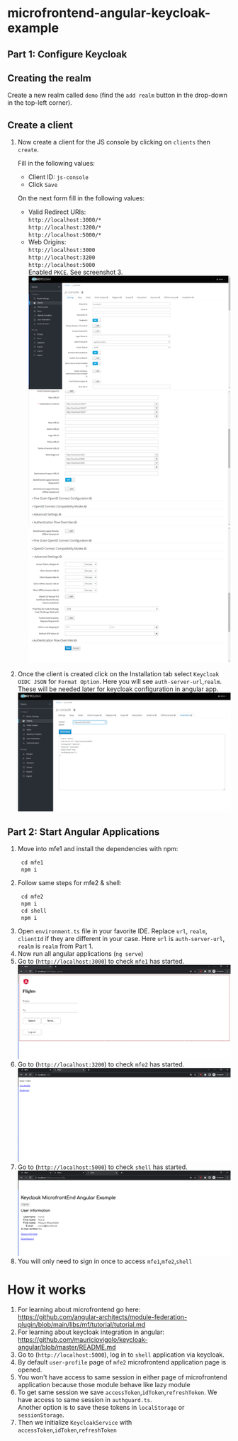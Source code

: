 # microfrontend-angular-keycloak-example
## Part 1: Configure Keycloak
## Creating the realm
Create a new realm called `demo` (find the `add realm` button in the drop-down
   in the top-left corner).

## Create a client
1. Now create a client for the JS console by clicking on `clients` then `create`.

   Fill in the following values:

   * Client ID: `js-console`
   * Click `Save`

   On the next form fill in the following values:

   * Valid Redirect URIs: \
   `http://localhost:3000/*` \
   `http://localhost:3200/*` \
   `http://localhost:5000/*`
   * Web Origins:  
   `http://localhost:3000` \
   `http://localhost:3200` \
   `http://localhost:5000` \
   Enabled `PKCE`. See screenshot 3.
![Keycloak Client Configuration 1](https://github.com/nurhmaz/microfrontend-angular-keycloak-example/blob/main/1.png)
![Keycloak Client Configuration 2](https://github.com/nurhmaz/microfrontend-angular-keycloak-example/blob/main/2.png)
![Keycloak Client Configuration 3](https://github.com/nurhmaz/microfrontend-angular-keycloak-example/blob/main/3.png)

2. Once the client is created click on the Installation tab select `Keycloak OIDC JSON` for `Format Option`. Here you will see `auth-server-url`,`realm`. These will be needed later for keycloak configuration in angular app.
   ![Keycloak Client Installation](https://github.com/nurhmaz/microfrontend-angular-keycloak-example/blob/main/4.png)

## Part 2: Start Angular Applications
1. Move into mfe1 and install the dependencies with npm:
   ```
    cd mfe1
    npm i
    ```
2. Follow same steps for mfe2 & shell:
   ```
    cd mfe2
    npm i
    cd shell
    npm i
    ```
3. Open `environment.ts` file in your favorite IDE. Replace `url`, `realm`, `clientId` if they are different in your case. Here `url` is `auth-server-url`, `realm` is `realm` from Part 1.
4. Now run all angular applications (``ng serve``)
5. Go to (``http://localhost:3000``) to check `mfe1` has started.
   ![mfe1](https://github.com/nurhmaz/microfrontend-angular-keycloak-example/blob/main/5.png)
6. Go to (``http://localhost:3200``) to check `mfe2` has started.
   ![mfe2](https://github.com/nurhmaz/microfrontend-angular-keycloak-example/blob/main/6.png)
7. Go to (``http://localhost:5000``) to check `shell` has started.
   ![shell](https://github.com/nurhmaz/microfrontend-angular-keycloak-example/blob/main/7.png)
8. You will only need to sign in once to access `mfe1`,`mfe2`,`shell`

# How it works
1. For learning about microfrontend go here: \
   https://github.com/angular-architects/module-federation-plugin/blob/main/libs/mf/tutorial/tutorial.md
2. For learning about keycloak integration in angular: \
   https://github.com/mauriciovigolo/keycloak-angular/blob/master/README.md
3. Go to (``http://localhost:5000``), log in to `shell` application via keycloak.
4. By default `user-profile` page of `mfe2` microfrontend application page is opened.
5. You won't have access to same session in either page of microfrontend application because those module behave like lazy module
6. To get same session we save `accessToken`,`idToken`,`refreshToken`. We have access to same session in `authguard.ts`.  
Another option is to save these tokens in `localStorage` or `sessionStorage`.
7. Then we initialize `KeycloakService` with `accessToken`,`idToken`,`refreshToken`
